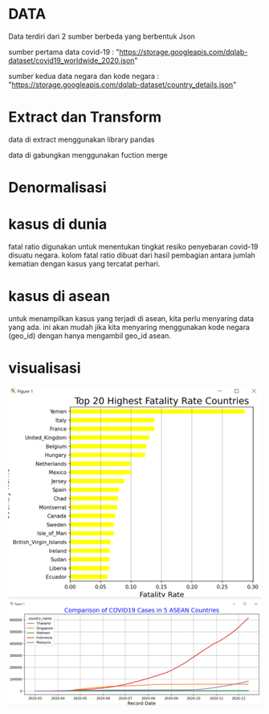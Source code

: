 # DATA

Data terdiri dari 2 sumber berbeda yang berbentuk Json

sumber pertama data covid-19 : "https://storage.googleapis.com/dqlab-dataset/covid19_worldwide_2020.json"

sumber kedua data negara dan kode negara : "https://storage.googleapis.com/dqlab-dataset/country_details.json"

# Extract dan Transform
data di extract menggunakan library pandas

data di gabungkan menggunakan fuction merge 

# Denormalisasi

# kasus di dunia
fatal ratio digunakan untuk menentukan tingkat resiko penyebaran covid-19 disuatu negara. kolom fatal ratio dibuat dari hasil pembagian antara jumlah kematian dengan kasus yang tercatat perhari.

# kasus di asean
untuk menampilkan kasus yang terjadi di asean, kita perlu menyaring data yang ada. ini akan mudah jika kita menyaring menggunakan kode negara (geo_id) dengan hanya mengambil geo_id asean.

# visualisasi
![Grafik_dunia](dunia/Grafik_dunia.png)
![Grafik_kasus_asean](asean/Grafik_kasus_asean.png)






